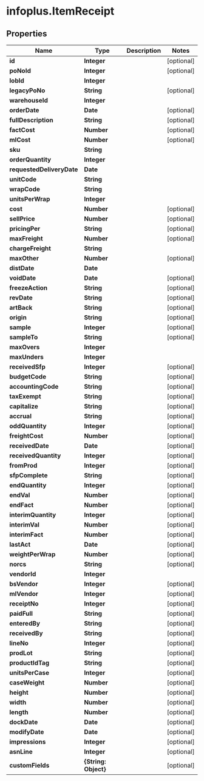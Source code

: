 # infoplus.ItemReceipt

## Properties
Name | Type | Description | Notes
------------ | ------------- | ------------- | -------------
**id** | **Integer** |  | [optional] 
**poNoId** | **Integer** |  | [optional] 
**lobId** | **Integer** |  | 
**legacyPoNo** | **String** |  | [optional] 
**warehouseId** | **Integer** |  | 
**orderDate** | **Date** |  | [optional] 
**fullDescription** | **String** |  | [optional] 
**factCost** | **Number** |  | [optional] 
**mlCost** | **Number** |  | [optional] 
**sku** | **String** |  | 
**orderQuantity** | **Integer** |  | 
**requestedDeliveryDate** | **Date** |  | 
**unitCode** | **String** |  | 
**wrapCode** | **String** |  | 
**unitsPerWrap** | **Integer** |  | 
**cost** | **Number** |  | [optional] 
**sellPrice** | **Number** |  | [optional] 
**pricingPer** | **String** |  | [optional] 
**maxFreight** | **Number** |  | [optional] 
**chargeFreight** | **String** |  | 
**maxOther** | **Number** |  | [optional] 
**distDate** | **Date** |  | 
**voidDate** | **Date** |  | [optional] 
**freezeAction** | **String** |  | [optional] 
**revDate** | **String** |  | [optional] 
**artBack** | **String** |  | [optional] 
**origin** | **String** |  | [optional] 
**sample** | **Integer** |  | [optional] 
**sampleTo** | **String** |  | [optional] 
**maxOvers** | **Integer** |  | 
**maxUnders** | **Integer** |  | 
**receivedSfp** | **Integer** |  | [optional] 
**budgetCode** | **String** |  | [optional] 
**accountingCode** | **String** |  | [optional] 
**taxExempt** | **String** |  | [optional] 
**capitalize** | **String** |  | [optional] 
**accrual** | **String** |  | [optional] 
**oddQuantity** | **Integer** |  | [optional] 
**freightCost** | **Number** |  | [optional] 
**receivedDate** | **Date** |  | [optional] 
**receivedQuantity** | **Integer** |  | [optional] 
**fromProd** | **Integer** |  | [optional] 
**sfpComplete** | **String** |  | [optional] 
**endQuantity** | **Integer** |  | [optional] 
**endVal** | **Number** |  | [optional] 
**endFact** | **Number** |  | [optional] 
**interimQuantity** | **Integer** |  | [optional] 
**interimVal** | **Number** |  | [optional] 
**interimFact** | **Number** |  | [optional] 
**lastAct** | **Date** |  | [optional] 
**weightPerWrap** | **Number** |  | [optional] 
**norcs** | **String** |  | [optional] 
**vendorId** | **Integer** |  | 
**bsVendor** | **Integer** |  | [optional] 
**mlVendor** | **Integer** |  | [optional] 
**receiptNo** | **Integer** |  | [optional] 
**paidFull** | **String** |  | [optional] 
**enteredBy** | **String** |  | [optional] 
**receivedBy** | **String** |  | [optional] 
**lineNo** | **Integer** |  | [optional] 
**prodLot** | **String** |  | [optional] 
**productIdTag** | **String** |  | [optional] 
**unitsPerCase** | **Integer** |  | [optional] 
**caseWeight** | **Number** |  | [optional] 
**height** | **Number** |  | [optional] 
**width** | **Number** |  | [optional] 
**length** | **Number** |  | [optional] 
**dockDate** | **Date** |  | [optional] 
**modifyDate** | **Date** |  | [optional] 
**impressions** | **Integer** |  | [optional] 
**asnLine** | **Integer** |  | [optional] 
**customFields** | **{String: Object}** |  | [optional] 


